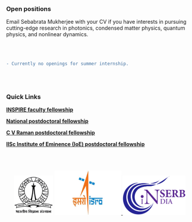 ### Open positions

Email Sebabrata Mukherjee with your CV if you have interests in pursuing cutting-edge research in photonics, condensed matter physics, quantum physics, and nonlinear dynamics.

<br/><br/>

```diff
- Currently no openings for summer internship.
```

<br/><br/>

### Quick Links

<a href="https://www.online-inspire.gov.in/" target="_blank">**INSPIRE faculty fellowship**</a>&nbsp;&nbsp;&nbsp;&nbsp;&nbsp;&nbsp;&nbsp;&nbsp;

<a href="https://serbonline.in/SERB/npdf" target="_blank">**National postdoctoral fellowship**</a>&nbsp;&nbsp;&nbsp;&nbsp;&nbsp;&nbsp;&nbsp;&nbsp;

<a href="https://www.iisc.ac.in/post-docs/" target="_blank">**C V Raman postdoctoral fellowship**</a>&nbsp;&nbsp;&nbsp;&nbsp;&nbsp;&nbsp;&nbsp;&nbsp;

<a href="https://www.iisc.ac.in/post-docs/" target="_blank">**IISc Institute of Eminence (IoE) postdoctoral fellowship**</a>&nbsp;&nbsp;&nbsp;&nbsp;&nbsp;&nbsp;&nbsp;&nbsp;

<br/><br/>

<p align="center">
<a href="https://iisc.ac.in/" target="_blank"><img src="imageN/Funding_logo/IISc_Master_Seal_Black.jpg" width="105"/></a> 
<a href="https://www.isro.gov.in/Space_Technology_Cells.html" target="_blank"><img  src="imageN/Funding_logo/isro-logo.jpg" width="180"/>
<a href="https://www.serbonline.in/SERB/HomePage" target="_blank"><img  src="imageN/Funding_logo/serb_logo2.png" width="170"/></a> 
</p>



